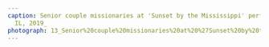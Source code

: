 ```yaml
---
caption: Senior couple missionaries at 'Sunset by the Mississippi' performance, Nauvoo,
  IL, 2019_
photograph: 13_Senior%20couple%20missionaries%20at%20%27Sunset%20by%20the%20Mississippi%27%20performance%2C%20Nauvoo%2C%20IL%2C%202019_.jpg
---
```

